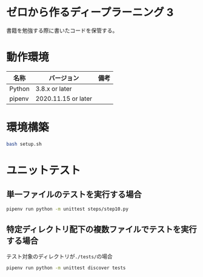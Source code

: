 # ゼロから作るディープラーニング 3

書籍を勉強する際に書いたコードを保管する。

# 動作環境

| 名称   | バージョン          | 備考 |
| ------ | ------------------- | ---- |
| Python | 3.8.x or later      |      |
| pipenv | 2020.11.15 or later |      |

# 環境構築

```bash
bash setup.sh
```

# ユニットテスト

## 単一ファイルのテストを実行する場合

```bash
pipenv run python -m unittest steps/step10.py
```

## 特定ディレクトリ配下の複数ファイルでテストを実行する場合

テスト対象のディレクトリが`./tests/`の場合

```bash
pipenv run python -m unittest discover tests
```
